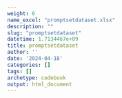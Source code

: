 ```yaml
---
weight: 6
name_excel: "promptsetdataset.xlsx"
description: ""
slug: "promptsetdataset"
datetime: 1.7134467e+09
title: promptsetdataset
author: ''
date: '2024-04-18'
categories: []
tags: []
archetype: codebook
output: html_document
---
```


<div class="tabcontent"></div>
